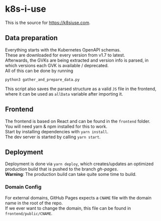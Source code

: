 # k8s-i-use
This is the source for https://k8siuse.com.

## Data preparation
Everything starts with the Kubernetes OpenAPI schemas.  
These are downloaded for every version from v1.7 to latest.  
Afterwards, the GVKs are being extracted and version info is parsed, in which versions each GVK is available / deprecated.  
All of this can be done by running 
```
python3 gather_and_prepare_data.py
```  
This script also saves the parsed structure as a valid `JS` file in the frontend,  
where it can be used as `allData` variable after importing it.


## Frontend
The frontend is based on React and can be found in the `frontend` folder.  
You will need yarn & npm installed for this to work.  
Start by installing dependencies with `yarn install`.  
The dev server is started by calling `yarn start`.  


## Deployment
Deployment is done via `yarn deploy`, which creates/updates an optimized production build
that is pushed to the branch *gh-pages*.  
**Warning**: The production build can take quite some time to build.  

### Domain Config
For external domains, GitHub Pages expects a `CNAME` file with the domain name in the root of the repo.  
If we ever want to change the domain, this file can be found in `frontend/public/CNAME`.
